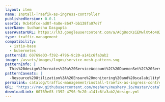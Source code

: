 ```yaml
---
layout: item
name: Install-Traefik-as-ingress-controller
publishedVersion: 0.0.1
userId: 9cb4bfce-ad8f-4a8e-8647-bb138fa07e7f
userName: Sudhanshu Dasgupta
userAvatarURL: https://lh3.googleusercontent.com/a/ACg8ocKsiEMwlXt4o4UZEKifgZtLFGZMxetGW979Xj_Dk3G6wAxu_KF8=s360-c-no
type: traffic-management
compatibility:
  - istio-base
  - kubernetes
patternId: 60769e03-f392-4796-9c20-a141c6fa3ab2
image: /assets/images/logos/service-mesh-pattern.svg
patternInfo: |
  This%20design%20creates%20a%20ServiceAccount%2C%20DaemonSet%2C%20Service%2C%20ClusterRole%2C%20and%20ClusterRoleBinding%20resources%20for%20Traefik.%20The%20DaemonSet%20ensures%20that%20a%20single%20Traefik%20instance%20is%20deployed%20on%20each%20node%20in%20the%20cluster%2C%20facilitating%20load%20balancing%20and%20routing%20of%20incoming%20traffic.%20The%20Service%20allows%20external%20traffic%20to%20reach%20Traefik%2C%20while%20the%20ClusterRole%20and%20ClusterRoleBinding%20provide%20the%20necessary%20permissions%20for%20Traefik%20to%20interact%20with%20Kubernetes%20resources%20such%20as%20services%2C%20endpoints%2C%20and%20ingresses.%20Overall%2C%20this%20setup%20enables%20Traefik%20to%20efficiently%20manage%20ingress%20traffic%20within%20the%20Kubernetes%20environment%2C%20providing%20features%20like%20routing%2C%20load%20balancing%2C%20and%20SSL%20termination.
patternCaveats: |
  -Resource%20Utilization%3A%20Ensure%20monitoring%20and%20scalability%20to%20manage%20resource%20consumption%20across%20nodes%2C%20especially%20in%20large%20clusters.%0A%0A-Security%20Measures%3A%20Implement%20strict%20access%20controls%20and%20firewall%20rules%20to%20protect%20Traefik's%20admin%20port%20(8080)%20from%20unauthorized%20access.%0A%0A-Configuration%20Complexity%3A%20Understand%20Traefik's%20configuration%20intricacies%20for%20routing%20rules%20and%20SSL%20termination%20to%20avoid%20misconfigurations.%0A%0A-Compatibility%20Testing%3A%20Regularly%20test%20Traefik's%20compatibility%20with%20Kubernetes%20and%20other%20cluster%20components%20before%20upgrading%20versions.%0A%0A-High%20Availability%20Setup%3A%20Employ%20strategies%20like%20pod%20anti-affinity%20rules%20to%20ensure%20Traefik's%20availability%20and%20uptime.%0A%0A-Performance%20Optimization%3A%20Conduct%20performance%20tests%20to%20minimize%20latency%20and%20overhead%20introduced%20by%20Traefik%20in%20the%20data%20path.
permalink: catalog/traffic-management/install-traefik-as-ingress-controller-60769e03-f392-4796-9c20-a141c6fa3ab2.html
URL: "https://raw.githubusercontent.com/meshery/meshery.io/master/catalog/60769e03-f392-4796-9c20-a141c6fa3ab2/0.0.1/design.yml"
downloadLink: 60769e03-f392-4796-9c20-a141c6fa3ab2/design.yml
---
```

